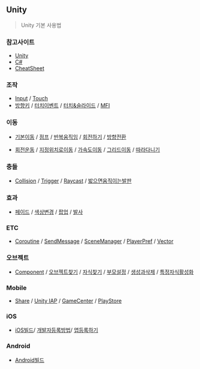 ## Unity

> Unity 기본 사용법 


### 참고사이트
- [Unity](https://unity3d.com/kr/)
- [C#](http://www.csharpstudy.com/)
- [CheatSheet](https://www.raywenderlich.com/181367/unity-cheat-sheet-quick-reference-2018)

### 조작
- [Input](https://docs.unity3d.com/kr/530/ScriptReference/Input.html)
/ [Touch](http://prosto.tistory.com/96)
- [방향키](https://github.com/evashork/taco/tree/master/game/example/input1.cs)
/ [터치이벤트](https://github.com/evashork/taco/tree/master/game/example/input2.cs)
/ [터치&슬라이드](https://github.com/evashork/taco/tree/master/game/example/input3.cs)
/ [MFI](https://github.com/evashork/taco/tree/master/game/example/input4.cs)


### 이동
- [기본이동](https://github.com/evashork/taco/tree/master/game/example/move1.cs)
/ [점프](https://github.com/evashork/taco/tree/master/game/example/move2.cs)
/ [반복움직임](https://github.com/evashork/taco/tree/master/game/example/move3.cs)
/ [회전하기](https://github.com/evashork/taco/tree/master/game/example/move7.cs)
/ [방향전환](https://github.com/evashork/taco/tree/master/game/example/move8.cs)

- [회전운동](https://github.com/evashork/taco/tree/master/game/example/move4.cs)
/ [지정위치로이동](https://github.com/evashork/taco/tree/master/game/example/move5.cs)
/ [가속도이동](https://github.com/evashork/taco/tree/master/game/example/move6.cs)
/ [그리드이동](https://github.com/evashork/Unity/blob/master/그리드이동하기.cs)
/ [따라다니기](https://github.com/evashork/taco/tree/master/game/example/move9.cs)


### 충돌
- [Collision](https://github.com/evashork/taco/tree/master/game/example/col1.cs)
/ [Trigger](https://github.com/evashork/taco/tree/master/game/example/col2.cs)
/ [Raycast](https://github.com/evashork/taco/tree/master/game/example/col3.cs)
/ [밟으면움직이는발판](https://github.com/evashork/taco/tree/master/game/example/col4.cs)


### 효과
- [페이드](https://github.com/evashork/taco/tree/master/game/example/eff1.cs)
/ [색상변경](https://github.com/evashork/taco/tree/master/game/example/eff2.cs)
/ [팝업](https://github.com/evashork/taco/tree/master/game/example/eff3.cs)
/ [발사](https://github.com/evashork/taco/tree/master/game/example/eff4.cs)


### ETC
- [Coroutine](https://github.com/evashork/taco/tree/master/game/example/etc1.cs)
/ [SendMessage](https://github.com/evashork/taco/tree/master/game/example/etc2.cs)
/ [SceneManager](https://github.com/evashork/taco/tree/master/game/example/etc3.cs)
/ [PlayerPref](https://github.com/evashork/taco/tree/master/game/example/etc4.cs)
/ [Vector](https://github.com/evashork/taco/tree/master/game/example/etc5.cs)


### 오브젝트
- [Component](https://github.com/evashork/taco/tree/master/game/example/com1.cs)
/ [오브젝트찾기](https://github.com/evashork/taco/tree/master/game/example/com2.cs)
/ [자식찾기](https://github.com/evashork/taco/tree/master/game/example/com3.cs)
/ [부모설정](https://github.com/evashork/taco/tree/master/game/example/com4.cs)
/ [생성과삭제](https://github.com/evashork/taco/tree/master/game/example/com5.cs)
/ [특정자식활성화](https://github.com/evashork/taco/tree/master/game/example/com6.cs)

### Mobile

- [Share](https://github.com/evashork/taco/tree/master/game/example/mobile1.md) 
  / [Unity IAP](https://github.com/evashork/taco/tree/master/game/example/mobile2.md)
  / [GameCenter](https://github.com/evashork/taco/tree/master/game/example/mobile3.md)
  / [PlayStore](https://github.com/evashork/taco/tree/master/game/example/mobile4.md)

### iOS

- [iOS빌드](https://github.com/evashork/taco/tree/master/game/example/ios.md)/ [개발자등록방법](https://github.com/evashork/taco/tree/master/game/example/ios2.md)/ [앱등록하기](http://itdevelop.kr/79)

  

### Android

- [Android빌드](https://github.com/evashork/taco/tree/master/game/example/android.md)

  

